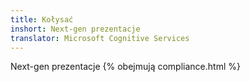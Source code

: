 ```yaml
---
title: Kołysać
inshort: Next-gen prezentacje
translator: Microsoft Cognitive Services
---
```


Next-gen prezentacje
{% obejmują compliance.html %}

